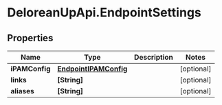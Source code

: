 # DeloreanUpApi.EndpointSettings

## Properties
Name | Type | Description | Notes
------------ | ------------- | ------------- | -------------
**iPAMConfig** | [**EndpointIPAMConfig**](EndpointIPAMConfig.md) |  | [optional] 
**links** | **[String]** |  | [optional] 
**aliases** | **[String]** |  | [optional] 


